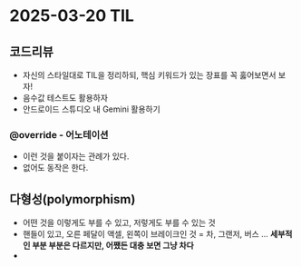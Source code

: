 # 2025-03-20 TIL

## 코드리뷰

- 자신의 스타일대로 TIL을 정리하되, 핵심 키워드가 있는 장표를 꼭 훓어보면서 보자!
- 음수값 테스트도 활용하자
- 안드로이드 스튜디오 내 Gemini 활용하기



### @override - 어노테이션

- 이런 것을 붙이자는 관례가 있다.
- 없어도 동작은 한다.

## 다형성(polymorphism)

- 어떤 것을 이렇게도 부를 수 있고, 저렇게도 부를 수 있는 것
- 핸들이 있고, 오른 페달이 액셀, 왼쪽이 브레이크인 것 = 차, 그랜저, 버스 …
  **세부적인 부분 부분은 다르지만, 어쨌든 대충 보면 그냥 차다**
- 









